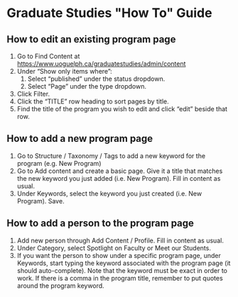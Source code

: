 # Graduate Studies "How To" Guide


## How to edit an existing program page

1.	Go to Find Content at https://www.uoguelph.ca/graduatestudies/admin/content
2.	Under “Show only items where”:
     1.	Select “published” under the status dropdown.
     2.	Select “Page” under the type dropdown.
3.	Click Filter.
4.	Click the “TITLE” row heading to sort pages by title.
5.	Find the title of the program you wish to edit and click “edit” beside that row.

## How to add a new program page

1. Go to Structure / Taxonomy / Tags to add a new keyword for the program (e.g. New Program)
2. Go to Add content and create a basic page. Give it a title that matches the new keyword you just added (i.e. New Program). Fill in content as usual. 
3. Under Keywords, select the keyword you just created (i.e. New Program). Save.

## How to add a person to the program page

1. Add new person through Add Content / Profile. Fill in content as usual.
2. Under Category, select Spotlight on Faculty or Meet our Students.
3. If you want the person to show under a specific program page, under Keywords, start typing the keyword associated with the program page (it should auto-complete). Note that the keyword must be exact in order to work. If there is a comma in the program title, remember to put quotes around the program keyword.
